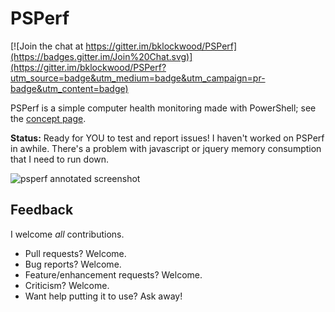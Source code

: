 # PSPerf

[![Join the chat at https://gitter.im/bklockwood/PSPerf](https://badges.gitter.im/Join%20Chat.svg)](https://gitter.im/bklockwood/PSPerf?utm_source=badge&utm_medium=badge&utm_campaign=pr-badge&utm_content=badge)

PSPerf is a simple computer health monitoring made with PowerShell; see the [concept page](https://github.com/bklockwood/PSPerf/wiki/Concept).

**Status:** Ready for YOU to test and report issues!
I haven't worked on PSPerf in awhile. There's a problem with javascript or jquery memory consumption that I need to run down. 

![psperf annotated screenshot](https://camo.githubusercontent.com/455452f0a749d5a2584be4325d08fb0bea75e7b8/687474703a2f2f692e696d6775722e636f6d2f5a3968684132352e706e67 "psperf annotated screenshot")

## Feedback

I welcome *all* contributions. 
* Pull requests? Welcome.
* Bug reports? Welcome.
* Feature/enhancement requests? Welcome.
* Criticism? Welcome.
* Want help putting it to use? Ask away!
